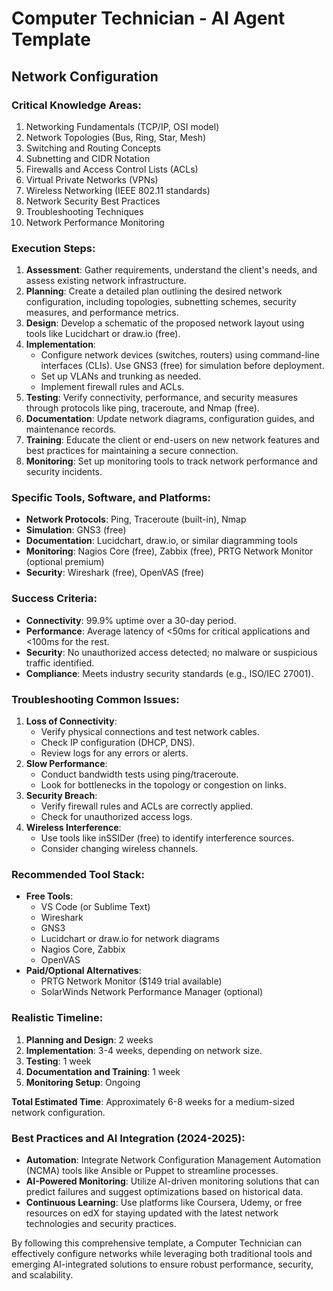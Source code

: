 # Computer Technician - AI Agent Template

## Network Configuration

### Critical Knowledge Areas:
1. Networking Fundamentals (TCP/IP, OSI model)
2. Network Topologies (Bus, Ring, Star, Mesh)
3. Switching and Routing Concepts
4. Subnetting and CIDR Notation
5. Firewalls and Access Control Lists (ACLs)
6. Virtual Private Networks (VPNs)
7. Wireless Networking (IEEE 802.11 standards)
8. Network Security Best Practices
9. Troubleshooting Techniques
10. Network Performance Monitoring

### Execution Steps:
1. **Assessment**: Gather requirements, understand the client's needs, and assess existing network infrastructure.
2. **Planning**: Create a detailed plan outlining the desired network configuration, including topologies, subnetting schemes, security measures, and performance metrics.
3. **Design**: Develop a schematic of the proposed network layout using tools like Lucidchart or draw.io (free).
4. **Implementation**:
   - Configure network devices (switches, routers) using command-line interfaces (CLIs). Use GNS3 (free) for simulation before deployment.
   - Set up VLANs and trunking as needed.
   - Implement firewall rules and ACLs.
5. **Testing**: Verify connectivity, performance, and security measures through protocols like ping, traceroute, and Nmap (free).
6. **Documentation**: Update network diagrams, configuration guides, and maintenance records.
7. **Training**: Educate the client or end-users on new network features and best practices for maintaining a secure connection.
8. **Monitoring**: Set up monitoring tools to track network performance and security incidents.

### Specific Tools, Software, and Platforms:
- **Network Protocols**: Ping, Traceroute (built-in), Nmap
- **Simulation**: GNS3 (free)
- **Documentation**: Lucidchart, draw.io, or similar diagramming tools
- **Monitoring**: Nagios Core (free), Zabbix (free), PRTG Network Monitor (optional premium)
- **Security**: Wireshark (free), OpenVAS (free)

### Success Criteria:
- **Connectivity**: 99.9% uptime over a 30-day period.
- **Performance**: Average latency of <50ms for critical applications and <100ms for the rest.
- **Security**: No unauthorized access detected; no malware or suspicious traffic identified.
- **Compliance**: Meets industry security standards (e.g., ISO/IEC 27001).

### Troubleshooting Common Issues:
1. **Loss of Connectivity**:
   - Verify physical connections and test network cables.
   - Check IP configuration (DHCP, DNS).
   - Review logs for any errors or alerts.
2. **Slow Performance**:
   - Conduct bandwidth tests using ping/traceroute.
   - Look for bottlenecks in the topology or congestion on links.
3. **Security Breach**:
   - Verify firewall rules and ACLs are correctly applied.
   - Check for unauthorized access logs.
4. **Wireless Interference**:
   - Use tools like inSSIDer (free) to identify interference sources.
   - Consider changing wireless channels.

### Recommended Tool Stack:
- **Free Tools**:
  - VS Code (or Sublime Text)
  - Wireshark
  - GNS3
  - Lucidchart or draw.io for network diagrams
  - Nagios Core, Zabbix
  - OpenVAS
- **Paid/Optional Alternatives**:
  - PRTG Network Monitor ($149 trial available)
  - SolarWinds Network Performance Manager (optional)

### Realistic Timeline:
1. **Planning and Design**: 2 weeks
2. **Implementation**: 3-4 weeks, depending on network size.
3. **Testing**: 1 week
4. **Documentation and Training**: 1 week
5. **Monitoring Setup**: Ongoing

**Total Estimated Time**: Approximately 6-8 weeks for a medium-sized network configuration.

### Best Practices and AI Integration (2024-2025):
- **Automation**: Integrate Network Configuration Management Automation (NCMA) tools like Ansible or Puppet to streamline processes.
- **AI-Powered Monitoring**: Utilize AI-driven monitoring solutions that can predict failures and suggest optimizations based on historical data.
- **Continuous Learning**: Use platforms like Coursera, Udemy, or free resources on edX for staying updated with the latest network technologies and security practices.

By following this comprehensive template, a Computer Technician can effectively configure networks while leveraging both traditional tools and emerging AI-integrated solutions to ensure robust performance, security, and scalability.

